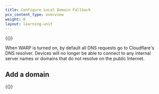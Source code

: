 ```yaml
---
title: Configure Local Domain Fallback
pcx_content_type: overview
weight: 6
layout: learning-unit
---
```


{{<render file="warp/_local-domains-description.md" productFolder="cloudflare-one">}}

When WARP is turned on, by default all DNS requests go to Cloudflare's DNS resolver. Devices will no longer be able to connect to any internal server names or domains that do not resolve on the public Internet.

## Add a domain

{{<render file="warp/_add-local-domain.md" productFolder="cloudflare-one">}}